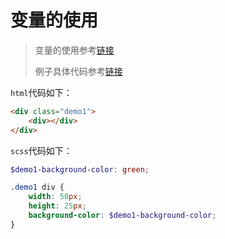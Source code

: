 # 变量的使用

> 变量的使用参考[链接](https://sass-lang.com/guide/#variables)
>
> 例子具体代码参考[链接](https://github.com/dexterleslie1/demonstration/blob/master/front-end/html%2Bjs%2Bcss/demo-less-sass-scss-postcss/demo-scss/index.html)

`html`代码如下：

```html
<div class="demo1">
	<div></div>
</div>
```

`scss`代码如下：

```scss
$demo1-background-color: green;

.demo1 div {
    width: 50px;
    height: 25px;
    background-color: $demo1-background-color;
}
```

